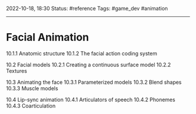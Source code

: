 2022-10-18, 18:30
Status: #reference
Tags: #game_dev #animation

---

# Facial Animation

10.1.1 Anatomic structure
10.1.2 The facial action coding system

10.2 Facial models
10.2.1 Creating a continuous surface model
10.2.2 Textures

10.3 Animating the face
10.3.1 Parameterized models
10.3.2 Blend shapes
10.3.3 Muscle models

10.4 Lip-sync animation
10.4.1 Articulators of speech
10.4.2 Phonemes
10.4.3 Coarticulation
